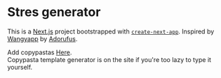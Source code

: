 # Stres generator
This is a [Next.js](https://nextjs.org/) project bootstrapped with [`create-next-app`](https://github.com/vercel/next.js/tree/canary/packages/create-next-app).
Inspired by [Wangyapp](https://github.com/adorufus/RealtimeStressTextGenerator) by [Adorufus](https://github.com/adorufus).

Add copypastas [Here](https://github.com/SheezChill/stress-gen/blob/master/pages/__files/templateData.json).  
Copypasta template generator is on the site if you're too lazy to type it yourself.
